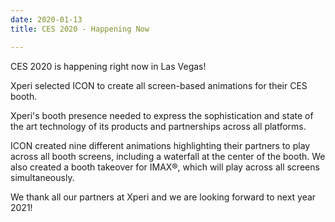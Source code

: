 ```yaml
---
date: 2020-01-13
title: CES 2020 - Happening Now

---
```

CES 2020 is happening right now in Las Vegas!

Xperi selected ICON to create all screen-based animations for their CES booth.

Xperi's booth presence  needed to express the sophistication and state of the art technology of its products and partnerships across all platforms.

ICON created nine different animations highlighting their partners to play across all booth screens, including a waterfall at the center of the booth. We also created a booth takeover for IMAX®, which will play across all screens simultaneously.

We thank all our partners at Xperi and we are looking forward to next year 2021!